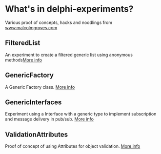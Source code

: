 What's in delphi-experiments?
=============================
Various proof of concepts, hacks and noodlings from www.malcolmgroves.com 


FilteredList
------------
An experiment to create a filtered generic list using anonymous methods[More info](http://www.malcolmgroves.com/blog/?p=273)

GenericFactory
--------------
A Generic Factory class. [More info](http://www.malcolmgroves.com/blog/?p=331)

GenericInterfaces
-----------------
Experiment using a Interface with a generic type to implement subscription and message delivery in pub/sub.  [More info](http://www.malcolmgroves.com/blog/?p=420)

ValidationAttributes
--------------------
Proof of concept of using Attributes for object validation. [More info](http://www.malcolmgroves.com/blog/?p=530)

